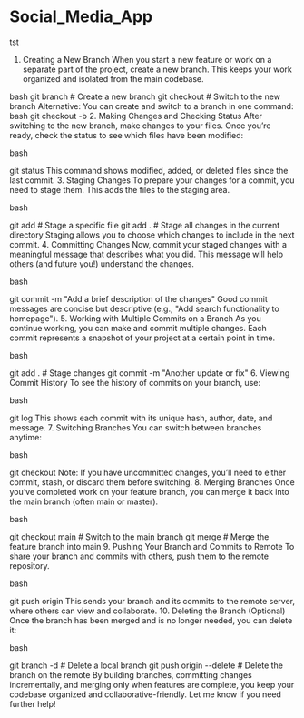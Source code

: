 # Social_Media_App
tst
1. Creating a New Branch
When you start a new feature or work on a separate part of the project, create a new branch. This keeps your work organized and isolated from the main codebase.

bash
git branch <branch-name>       # Create a new branch
git checkout <branch-name>     # Switch to the new branch
Alternative: You can create and switch to a branch in one command:
bash
git checkout -b <branch-name>
2. Making Changes and Checking Status
After switching to the new branch, make changes to your files. Once you’re ready, check the status to see which files have been modified:

bash

git status
This command shows modified, added, or deleted files since the last commit.
3. Staging Changes
To prepare your changes for a commit, you need to stage them. This adds the files to the staging area.

bash

git add <file>             # Stage a specific file
git add .                  # Stage all changes in the current directory
Staging allows you to choose which changes to include in the next commit.
4. Committing Changes
Now, commit your staged changes with a meaningful message that describes what you did. This message will help others (and future you!) understand the changes.

bash

git commit -m "Add a brief description of the changes"
Good commit messages are concise but descriptive (e.g., "Add search functionality to homepage").
5. Working with Multiple Commits on a Branch
As you continue working, you can make and commit multiple changes. Each commit represents a snapshot of your project at a certain point in time.

bash

git add .                   # Stage changes
git commit -m "Another update or fix"
6. Viewing Commit History
To see the history of commits on your branch, use:

bash

git log
This shows each commit with its unique hash, author, date, and message.
7. Switching Branches
You can switch between branches anytime:

bash

git checkout <branch-name>
Note: If you have uncommitted changes, you’ll need to either commit, stash, or discard them before switching.
8. Merging Branches
Once you’ve completed work on your feature branch, you can merge it back into the main branch (often main or master).

bash

git checkout main                 # Switch to the main branch
git merge <branch-name>           # Merge the feature branch into main
9. Pushing Your Branch and Commits to Remote
To share your branch and commits with others, push them to the remote repository.

bash

git push origin <branch-name>
This sends your branch and its commits to the remote server, where others can view and collaborate.
10. Deleting the Branch (Optional)
Once the branch has been merged and is no longer needed, you can delete it:

bash

git branch -d <branch-name>         # Delete a local branch
git push origin --delete <branch-name>  # Delete the branch on the remote
By building branches, committing changes incrementally, and merging only when features are complete, you keep your codebase organized and collaborative-friendly. Let me know if you need further help!